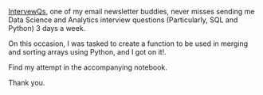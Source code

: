 [IntervewQs](team@interviewqs.com), one of my email newsletter buddies, never misses sending me Data Science and Analytics interview questions (Particularly, SQL and Python) 3 days a week.

On this occasion, I was tasked to create a function to be used in merging and sorting arrays using Python, and I got on it!. 

Find my attempt in the accompanying notebook.

Thank you.

